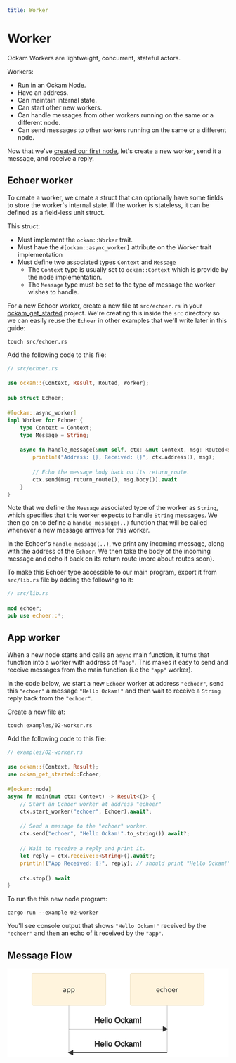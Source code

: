 ```yaml
title: Worker
```

# Worker

Ockam Workers are lightweight, concurrent, stateful actors.

Workers:
* Run in an Ockam Node.
* Have an address.
* Can maintain internal state.
* Can start other new workers.
* Can handle messages from other workers running on the same or a different node.
* Can send messages to other workers running on the same or a different node.

Now that we've [created our first node](../01-node), let's create a new worker,
send it a message, and receive a reply.

## Echoer worker

To create a worker, we create a struct that can optionally have some fields
to store the worker's internal state. If the worker is stateless, it can be
defined as a field-less unit struct.

This struct:
* Must implement the `ockam::Worker` trait.
* Must have the `#[ockam::async_worker]` attribute on the Worker trait implementation
* Must define two associated types `Context` and `Message`
  * The `Context` type is usually set to `ockam::Context` which is provide by the node implementation.
  * The `Message` type must be set to the type of message the worker wishes to handle.

For a new Echoer worker, create a new file at `src/echoer.rs` in your
[ockam_get_started](../00-setup) project. We're creating this inside the `src`
directory so we can easily reuse the `Echoer` in other examples that we'll
write later in this guide:

```
touch src/echoer.rs
```

Add the following code to this file:

```rust
// src/echoer.rs

use ockam::{Context, Result, Routed, Worker};

pub struct Echoer;

#[ockam::async_worker]
impl Worker for Echoer {
    type Context = Context;
    type Message = String;

    async fn handle_message(&mut self, ctx: &mut Context, msg: Routed<String>) -> Result<()> {
        println!("Address: {}, Received: {}", ctx.address(), msg);

        // Echo the message body back on its return_route.
        ctx.send(msg.return_route(), msg.body()).await
    }
}
```

Note that we define the `Message` associated type of the worker as `String`,
which specifies that this worker expects to handle `String` messages. We then
go on to define a `handle_message(..)` function that will be called whenever
a new message arrives for this worker.

In the Echoer's `handle_message(..)`, we print any incoming message, along
with the address of the `Echoer`. We then take the body of the incoming
message and echo it back on its return route (more about routes soon).

To make this Echoer type accessible to our main program, export it
from `src/lib.rs` file by adding the following to it:

```rust
// src/lib.rs

mod echoer;
pub use echoer::*;
```

## App worker

When a new node starts and calls an `async` main function, it turns that
function into a worker with address of `"app"`. This makes it easy to send and
receive messages from the main function (i.e the `"app"` worker).

In the code below, we start a new `Echoer` worker at address `"echoer"`, send
this `"echoer"` a message `"Hello Ockam!"` and then wait to receive a `String`
reply back from the `"echoer"`.

Create a new file at:

```
touch examples/02-worker.rs
```

Add the following code to this file:

```rust
// examples/02-worker.rs

use ockam::{Context, Result};
use ockam_get_started::Echoer;

#[ockam::node]
async fn main(mut ctx: Context) -> Result<()> {
    // Start an Echoer worker at address "echoer"
    ctx.start_worker("echoer", Echoer).await?;

    // Send a message to the "echoer" worker.
    ctx.send("echoer", "Hello Ockam!".to_string()).await?;

    // Wait to receive a reply and print it.
    let reply = ctx.receive::<String>().await?;
    println!("App Received: {}", reply); // should print "Hello Ockam!"

    ctx.stop().await
}
```

To run the this new node program:

```
cargo run --example 02-worker
```

You'll see console output that shows `"Hello Ockam!"` received by the
`"echoer"` and then an echo of it received by the `"app"`.

## Message Flow

![](./sequence.svg)

<div style="display: none; visibility: hidden;">
<hr><b>Next:</b> <a href="../03-routing">03. Routing</a>
</div>
